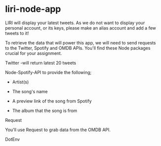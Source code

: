 # liri-node-app
LIRI will display your latest tweets. As we do not want to display your personal account, or its keys, please make an alias account and add a few tweets to it!

To retrieve the data that will power this app, we will need to send requests to the Twitter, Spotify and OMDB APIs. You'll find these Node packages crucial for your assignment.

Twitter
-will return latest 20 tweets

Node-Spotify-API to provide the following;
- Artist(s)

- The song's name

- A preview link of the song from Spotify

- The album that the song is from

Request

You'll use Request to grab data from the OMDB API.

DotEnv
